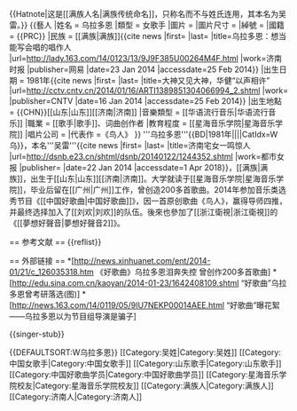 {{Hatnote|这是[[满族人名|满族传统命名]]，只称名而不与姓氏连用，其本名为吴雷。}}
{{藝人
|姓名 = 乌拉多恩
|類型 = 女歌手
|圖片 =
|圖片尺寸 = 
|綽號 =
|國籍 = {{PRC}}
|民族 = [[满族|满族]]<ref name="网易">{{cite news |first= |last= |title=乌拉多恩：想当能写会唱的唱作人 |url=http://lady.163.com/14/0123/13/9J9F385U00264M4F.html |work=济南时报 |publisher=网易 |date=23 Jan 2014 |accessdate=25 Feb 2014}}</ref>
|出生日期 = 1981年<ref>{{cite news |first= |last= |title=大神又见大神，华健“以声相许” |url=http://cctv.cntv.cn/2014/01/16/ARTI1389851304066994_2.shtml |work= |publisher=CNTV |date=16 Jan 2014 |accessdate=25 Feb 2014}}</ref>
|出生地點 = {{CHN}}[[山东|山东]][[济南|济南]]
|音樂類型 = [[华语流行音乐|华语流行音乐]]
|職業 = [[歌手|歌手]]、词曲创作者
|教育程度 = [[星海音乐学院|星海音乐学院]]
|唱片公司 = 
|代表作 =《鸟人》
}}
'''乌拉多恩'''{{BD|1981年||||CatIdx=W乌}}，本名'''吴雷'''<ref>{{cite news |first= |last= |title=济南宅女一鸣惊人 |url=http://dsnb.e23.cn/shtml/dsnb/20140122/1244352.shtml |work=都市女报 |publisher= |date=22 Jan 2014 |accessdate=1 Apr 2018}}</ref>，[[满族|满族]]<ref name="网易"/>，出生于[[山东|山东]][[济南|济南]]<ref name="网易"/>。大学就读于[[星海音乐学院|星海音乐学院]]，毕业后留在[[广州|广州]]工作，曾创造200多首歌曲<ref name="网易"/>。2014年参加音乐类选秀节目《[[中国好歌曲|中国好歌曲]]》，因一首原创歌曲《鸟人》，赢得导师四推，并最终选择加入了[[刘欢|刘欢]]的队伍<ref name="网易"/>。後來也參加了[[浙江衛視|浙江衛視]]的《[[夢想好聲音|夢想好聲音2]]》。

== 参考文献 ==
{{reflist}}

== 外部链接 ==
*[http://news.xinhuanet.com/ent/2014-01/21/c_126035318.htm 《好歌曲》乌拉多恩泪奔失控 曾创作200多首歌曲]
*[http://edu.sina.com.cn/kaoyan/2014-01-23/1642408109.shtml “好歌曲”乌拉多恩曾考研落选(图)]
*[http://news.163.com/14/0119/05/9IU7NEKP00014AEE.html “好歌曲”曝花絮——乌拉多恩以为节目组导演是骗子]

{{singer-stub}}

{{DEFAULTSORT:W乌拉多恩}}
[[Category:吴姓|Category:吴姓]]
[[Category:中国女歌手|Category:中国女歌手]]
[[Category:山东歌手|Category:山东歌手]]
[[Category:中国好歌曲学员|Category:中国好歌曲学员]]
[[Category:星海音乐学院校友|Category:星海音乐学院校友]]
[[Category:满族人|Category:满族人]]
[[Category:济南人|Category:济南人]]